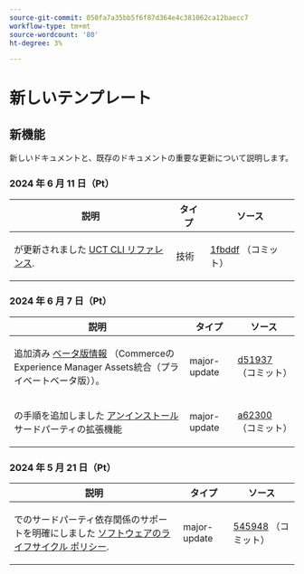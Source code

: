 ```yaml
---
source-git-commit: 050fa7a35bb5f6f87d364e4c381062ca12baecc7
workflow-type: tm+mt
source-wordcount: '80'
ht-degree: 3%

---
```

# 新しいテンプレート

## 新機能

新しいドキュメントと、既存のドキュメントの重要な更新について説明します。

### 2024 年 6 月 11 日（Pt）

<table style="table-layout:auto;">
  <thead>
    <tr>
      <th>説明</th>
      <th>タイプ</th>
      <th>ソース</th>
    </tr>
  </thead>
  <tbody>
    <tr>
      <td><p>が更新されました <a href="https://experienceleague.adobe.com/en/docs/commerce-operations/tools/cli-reference/uct">UCT CLI リファレンス</a>.</p>
</td>
      <td>技術</td>
      <td><a href="https://github.com/AdobeDocs/commerce-operations.en/commit/1fbddf4ea05511c1aefe0cd0d8e8b2ebde7e00dd">1fbddf</a> （コミット）</td>
    </tr>
  </tbody>
</table>

### 2024 年 6 月 7 日（Pt）

<table style="table-layout:auto;">
  <thead>
    <tr>
      <th>説明</th>
      <th>タイプ</th>
      <th>ソース</th>
    </tr>
  </thead>
  <tbody>
    <tr>
      <td><p>追加済み <a href="https://experienceleague.adobe.com/en/docs/commerce-operations/release/beta">ベータ版情報</a> （CommerceのExperience Manager Assets統合（プライベートベータ版））。</p>
</td>
      <td>major-update</td>
      <td><a href="https://github.com/AdobeDocs/commerce-operations.en/commit/d51937e25049f636a3b69f072a3fe4ba135766c2">d51937</a> （コミット）</td>
    </tr>
    <tr>
      <td><p>の手順を追加しました <a href="https://experienceleague.adobe.com/en/docs/commerce-operations/installation-guide/tutorials/extensions">アンインストール</a> サードパーティの拡張機能</p>
</td>
      <td>major-update</td>
      <td><a href="https://github.com/AdobeDocs/commerce-operations.en/commit/a623002b366ae07eaabe9711946d7f8ceb3b9132">a62300</a> （コミット）</td>
    </tr>
  </tbody>
</table><!-- date_group -->

### 2024 年 5 月 21 日（Pt）

<table style="table-layout:auto;">
  <thead>
    <tr>
      <th>説明</th>
      <th>タイプ</th>
      <th>ソース</th>
    </tr>
  </thead>
  <tbody>
    <tr>
      <td><p>でのサードパーティ依存関係のサポートを明確にしました <a href="https://experienceleague.adobe.com/en/docs/commerce-operations/release/planning/lifecycle-policy">ソフトウェアのライフサイクル ポリシー</a>.</p>
</td>
      <td>major-update</td>
      <td><a href="https://github.com/AdobeDocs/commerce-operations.en/commit/5459488d4b512447aff810dca8d3b32a074d5c1e">545948</a> （コミット）</td>
    </tr>
  </tbody>
</table><!-- date_group --><!-- month_group --><!-- year_group -->
